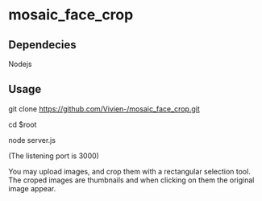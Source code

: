 # mosaic_face_crop

## Dependecies

Nodejs

## Usage

git clone https://github.com/Vivien-/mosaic_face_crop.git

cd $root

node server.js

(The listening port is 3000)

You may upload images, and crop them with a rectangular selection tool.
The croped images are thumbnails and when clicking on them the original image appear.
